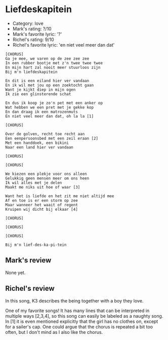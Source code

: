 # Liefdeskapitein

 * Category: love
 * Mark's rating: ?/10
 * Mark's  favorite lyric: '?'
 * Richel's rating: 9/10
 * Richel's favorite lyric: 'en niet veel meer dan dat'

```
[CHORUS]
Ga je mee, we varen op de zee zee zee
In een rubber bootje met z'n twee twee twee
En mijn hart zal nooit meer stuurloos zijn
Bij m'n liefdeskapitein

En dit is een eiland hier ver vandaan
En ik wil met jou op een zoektocht gaan
Want je kijkt diep in mijn ogen
Ik zie een glinsterende schat

En dus ik koop je zo'n pet met een anker op
Wat hebben we een pret met je gekke kop
En dan draag ik een matrozenmuts
En niet veel meer dan dat, oh la la [1]

[CHORUS]

Over de golven, recht toe recht aan
Een eenpersoonsbed met een zeil eraan [2]
Met een handdoek, een bikini
Naar een land hier ver vandaan

[CHORUS]

[CHORUS]

We kiezen een plekje voor ons alleen
Gelukkig geen mensen meer om ons heen
Ik wil alles met je delen
Maakt me niks uit hoe of waar [3]

Want het is liefde en het zit me niet altijd mee
Af en toe is er een storm op zee
Maar wanneer het waait of regent
Kruipen wij dicht bij elkaar [4]

[CHORUS]

[CHORUS]

[CHORUS]

Bij m'n lief-des-ka-pi-tein

```

## Mark's review

None yet.

## Richel's review

In this song, K3 describes the being together with a boy they love.

One of my favorite songs! It has many lines that can be interpreted in multiple ways [2,3,4], so this song can easily be labeled as a naughty song. In [1]
it is even mentioned explicitly that the girl has no clothes on, except for a sailer's cap. One could argue that the chorus is repeated a bit too often,
but I don't mind as I also like the chorus.